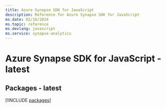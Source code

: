```yaml
---
title: Azure Synapse SDK for JavaScript
description: Reference for Azure Synapse SDK for JavaScript
ms.date: 02/16/2024
ms.topic: reference
ms.devlang: javascript
ms.service: synapse-analytics
---
```

# Azure Synapse SDK for JavaScript - latest
## Packages - latest
[!INCLUDE [packages](synapse-index.md)]